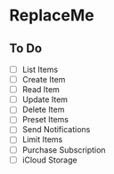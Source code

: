 # ReplaceMe

## To Do

- [ ] List Items
- [ ] Create Item
- [ ] Read Item
- [ ] Update Item
- [ ] Delete Item
- [ ] Preset Items
- [ ] Send Notifications
- [ ] Limit Items
- [ ] Purchase Subscription
- [ ] iCloud Storage
